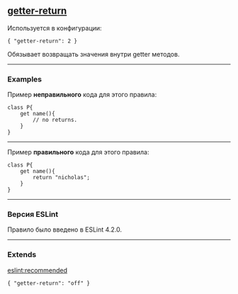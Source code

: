 ## [getter-return](https://eslint.org/docs/rules/getter-return)

Используется в конфигурации:
```ecmascript 6
{ "getter-return": 2 }
```

Обязывает возвращать значения внутри getter методов.

---

### Examples

Пример __неправильного__ кода для этого правила:
```ecmascript 6
class P{
    get name(){
        // no returns.
    }
}
```

---

Пример __правильного__ кода для этого правила:
```ecmascript 6
class P{
    get name(){
        return "nicholas";
    }
}
```

---

### Версия ESLint

Правило было введено в ESLint 4.2.0.

---

### Extends

[eslint:recommended](https://github.com/eslint/eslint/blob/master/conf/eslint-recommended.js)
```ecmascript 6
{ "getter-return": "off" }